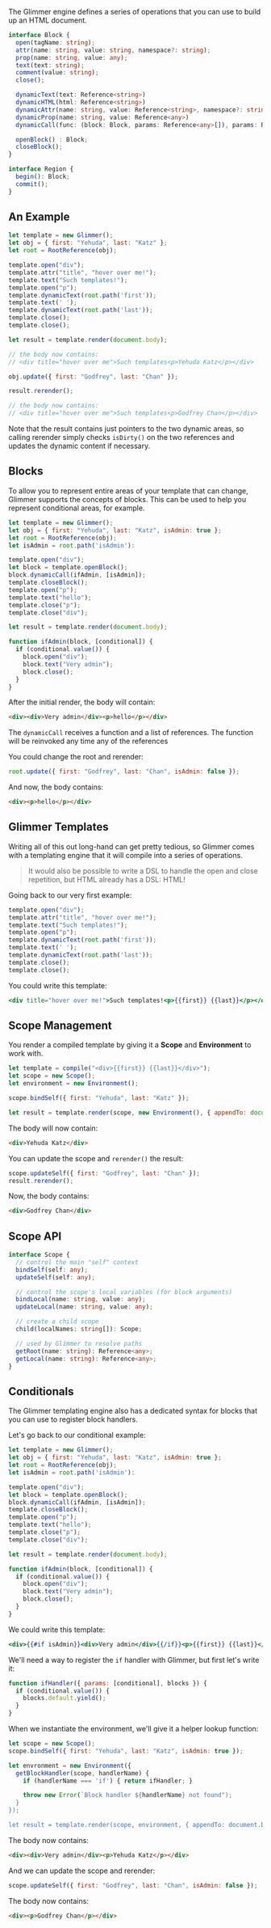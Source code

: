 The Glimmer engine defines a series of operations that you can use to
build up an HTML document.

```ts
interface Block {
  open(tagName: string);
  attr(name: string, value: string, namespace?: string);
  prop(name: string, value: any);
  text(text: string);
  comment(value: string);
  close();

  dynamicText(text: Reference<string>)
  dynamicHTML(html: Reference<string>)
  dynamicAttr(name: string, value: Reference<string>, namespace?: string)
  dynamicProp(name: string, value: Reference<any>)
  dynamicCall(func: (block: Block, params: Reference<any>[]), params: Reference<any>[])

  openBlock() : Block;
  closeBlock();
}

interface Region {
  begin(): Block;
  commit();
}
```

## An Example

```js
let template = new Glimmer();
let obj = { first: "Yehuda", last: "Katz" };
let root = RootReference(obj);

template.open("div");
template.attr("title", "hover over me!");
template.text("Such templates!");
template.open("p");
template.dynamicText(root.path('first'));
template.text(' ');
template.dynamicText(root.path('last'));
template.close();
template.close();

let result = template.render(document.body);

// the body now contains:
// <div title="hover over me">Such templates<p>Yehuda Katz</p></div>

obj.update({ first: "Godfrey", last: "Chan" });

result.rerender();

// the body now contains:
// <div title="hover over me">Such templates<p>Godfrey Chan</p></div>
```

Note that the result contains just pointers to the two dynamic areas, so
calling rerender simply checks `isDirty()` on the two references and
updates the dynamic content if necessary.

## Blocks

To allow you to represent entire areas of your template that can change,
Glimmer supports the concepts of blocks. This can be used to help you
represent conditional areas, for example.

```js
let template = new Glimmer();
let obj = { first: "Yehuda", last: "Katz", isAdmin: true };
let root = RootReference(obj);
let isAdmin = root.path('isAdmin'):

template.open("div");
let block = template.openBlock();
block.dynamicCall(ifAdmin, [isAdmin]);
template.closeBlock();
template.open("p");
template.text("hello");
template.close("p");
template.close("div");

let result = template.render(document.body);

function ifAdmin(block, [conditional]) {
  if (conditional.value()) {
    block.open("div");
    block.text("Very admin");
    block.close();
  }
}
```

After the initial render, the body will contain:

```html
<div><div>Very admin</div><p>hello</p></div>
```

The `dynamicCall` receives a function and a list of references. The
function will be reinvoked any time any of the references

You could change the root and rerender:

```js
root.update({ first: "Godfrey", last: "Chan", isAdmin: false });
```

And now, the body contains:

```html
<div><p>hello</p></div>
```

## Glimmer Templates

Writing all of this out long-hand can get pretty tedious, so Glimmer comes with a templating engine that it will compile into a series of operations.

> It would also be possible to write a DSL to handle the open and close repetition, but HTML already has a DSL: HTML!

Going back to our very first example:

```js
template.open("div");
template.attr("title", "hover over me!");
template.text("Such templates!");
template.open("p");
template.dynamicText(root.path('first'));
template.text(' ');
template.dynamicText(root.path('last'));
template.close();
template.close();
```

You could write this template:

```hbs
<div title="hover over me!">Such templates!<p>{{first}} {{last}}</p></div>
```

## Scope Management

You render a compiled template by giving it a **Scope** and **Environment** to work with.

```js
let template = compile("<div>{{first}} {{last}}</div>");
let scope = new Scope();
let environment = new Environment();

scope.bindSelf({ first: "Yehuda", last: "Katz" });

let result = template.render(scope, new Environment(), { appendTo: document.body });
```

The body will now contain:

```html
<div>Yehuda Katz</div>
```

You can update the scope and `rerender()` the result:

```js
scope.updateSelf({ first: "Godfrey", last: "Chan" });
result.rerender();
```

Now, the body contains:

```html
<div>Godfrey Chan</div>
```

## Scope API

```ts
interface Scope {
  // control the main "self" context
  bindSelf(self: any);
  updateSelf(self: any);

  // control the scope's local variables (for block arguments)
  bindLocal(name: string, value: any);
  updateLocal(name: string, value: any);

  // create a child scope
  child(localNames: string[]): Scope;

  // used by Glimmer to resolve paths
  getRoot(name: string): Reference<any>;
  getLocal(name: string): Reference<any>;
}
```

## Conditionals

The Glimmer templating engine also has a dedicated syntax for blocks that you can use to register block handlers.

Let's go back to our conditional example:

```js
let template = new Glimmer();
let obj = { first: "Yehuda", last: "Katz", isAdmin: true };
let root = RootReference(obj);
let isAdmin = root.path('isAdmin'):

template.open("div");
let block = template.openBlock();
block.dynamicCall(ifAdmin, [isAdmin]);
template.closeBlock();
template.open("p");
template.text("hello");
template.close("p");
template.close("div");

let result = template.render(document.body);

function ifAdmin(block, [conditional]) {
  if (conditional.value()) {
    block.open("div");
    block.text("Very admin");
    block.close();
  }
}
```

We could write this template:

```hbs
<div>{{#if isAdmin}}<div>Very admin</div>{{/if}}<p>{{first}} {{last}}</p></div>
```

We'll need a way to register the `if` handler with Glimmer, but first let's write it:

```js
function ifHandler({ params: [conditional], blocks }) {
  if (conditional.value()) {
    blocks.default.yield();
  }
}
```

When we instantiate the environment, we'll give it a helper lookup function:

```js
let scope = new Scope();
scope.bindSelf({ first: "Yehuda", last: "Katz", isAdmin: true });

let envronment = new Environment({
  getBlockHandler(scope, handlerName) {
    if (handlerName === 'if') { return ifHandler; }

    throw new Error(`Block handler ${handlerName} not found");
  }
});

let result = template.render(scope, environment, { appendTo: document.body });
```

The body now contains:

```html
<div><div>Very admin</div><p>Yehuda Katz</p></div>
```

And we can update the scope and rerender:

```js
scope.updateSelf({ first: "Godfrey", last: "Chan", isAdmin: false });
```

The body now contains:

```html
<div><p>Godfrey Chan</p></div>
```
